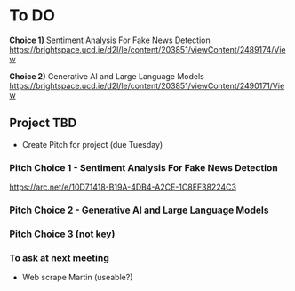 # To DO

**Choice 1)**
Sentiment Analysis For Fake News Detection https://brightspace.ucd.ie/d2l/le/content/203851/viewContent/2489174/View

**Choice 2)**
Generative AI and Large Language Models  https://brightspace.ucd.ie/d2l/le/content/203851/viewContent/2490171/View

## Project TBD
- Create Pitch for project (due Tuesday)


### Pitch Choice 1 - Sentiment Analysis For Fake News Detection
https://arc.net/e/10D71418-B19A-4DB4-A2CE-1C8EF38224C3

### Pitch Choice 2 - Generative AI and Large Language Models 

### Pitch Choice 3 (not key)




### To ask at next meeting
- Web scrape Martin (useable?)
